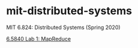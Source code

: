 # mit-distributed-systems
MIT 6.824: Distributed Systems (Spring 2020)

[6.5840 Lab 1: MapReduce](https://pdos.csail.mit.edu/6.824/labs/lab-mr.html)